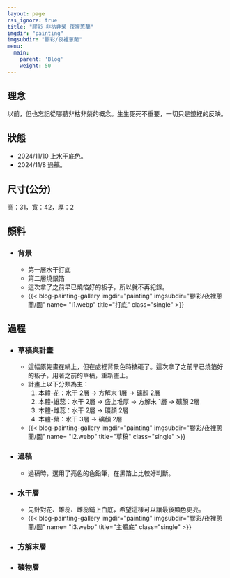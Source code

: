 ```yaml
---
layout: page
rss_ignore: true
title: "膠彩 非枯非榮 夜裡蔥蘭"
imgdir: "painting"
imgsubdir: "膠彩/夜裡蔥蘭"
menu:
  main:
    parent: 'Blog'
    weight: 50
---
```

## **理念** ##
以前，但也忘記從哪聽非枯非榮的概念。生生死死不重要，一切只是鏡裡的反映。

## **狀態** ##
* 2024/11/10 上水干底色。
* 2024/11/8 過稿。

## **尺寸(公分)** ##
高：31，寬：42，厚：2

## **顏料** ##

* ### 背景 ###
  * 第一層水干打底
  * 第二層燒銀箔
  * 這次拿了之前早已燒箔好的板子，所以就不再紀錄。
  * {{< blog-painting-gallery imgdir="painting" imgsubdir="膠彩/夜裡蔥蘭/圖" name= "i1.webp" title="打底" class="single" >}}

## **過程** ##

* ### 草稿與計畫 ###
  * 這幅原先畫在絹上，但在處裡背景色時搞砸了。這次拿了之前早已燒箔好的板子，用著之前的草稿，重新畫上。
  * 計畫上以下分類為主：
      1. 本體-花：水干 2層 -> 方解末 1層 -> 礦顏 2層
      2. 本體-雄蕊：水干 2層 -> 盛上堆厚 -> 方解末 1層 -> 礦顏 2層
      3. 本體-雌蕊：水干 2層 -> 礦顏 2層
      4. 本體-葉：水干 3層 -> 礦顏 2層
  * {{< blog-painting-gallery imgdir="painting" imgsubdir="膠彩/夜裡蔥蘭/圖" name= "i2.webp" title="草稿" class="single" >}}

* ### 過稿 ###
  * 過稿時，選用了亮色的色鉛筆，在黑箔上比較好判斷。

* ### 水干層 ###
  * 先針對花、雄蕊、雌蕊鋪上白底，希望這樣可以讓最後顯色更亮。
  * {{< blog-painting-gallery imgdir="painting" imgsubdir="膠彩/夜裡蔥蘭/圖" name= "i3.webp" title="主體底" class="single" >}}

* ### 方解末層 ###

* ### 礦物層 ###
